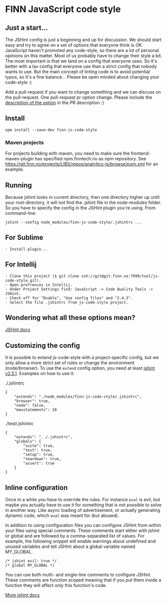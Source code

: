 # FINN JavaScript code style

## Just a start...
The JSHint config is just a beginning and up for discussion. We should start easy and try to agree on a set of options that everyone think is OK. JavaScript haven't promoted any code-style, so there are a lot of personal opinions on this matter. Most of us probably have to change their style a bit. The most important is that we land on a config that everyone uses. So it's better with a lax config that everyone use than a strict config that nobody wants to use. But the main concept of linting code is to avoid potential typos, so it's a fine balance... Please be open minded about changing your code-style :)

Add a pull-request if you want to change something and we can discuss on the pull-request. One pull-request pr option change. Please include the [description of the option](http://www.jshint.com/docs/options/) in the PR description :)

## Install

    npm install --save-dev finn-js-code-style

### Maven projects

For projects building with maven, you need to make sure the frontend-maven-plugin has specified npm.finntech.no as npm repository. See https://git.finn.no/projects/LIBS/repos/analytics-js/browse/pom.xml for an example.

## Running
Because jshint looks in current directory, then one directory higher up until your root-directory, it will not find the .jshint file in the node-modules folder. So you have to specify the config in the JSHint plugin you're using. From command-line:

    jshint --config node_modules/finn-js-code-style/.jshintrc ...

## For Sublime

	- Install plugin...

## For Intellij

	- Clone this project ($ git clone ssh://git@git.finn.no:7999/tool/js-code-style.git).
	- Open prefrences in Intellij.
	- Under Project Settings find: JavaScript -> Code Quality Tools -> JSHint.
	- Check off for "Enable", "Use config files" and "2.4.3".
	- Select the file .jshintrc from js-code-style project.


## Wondering what all these options mean?

[JSHint docs](http://www.jshint.com/docs/options/)

## Customizing the config

It is possible to extend js-code-style with a project-specific config, but we only allow a more strict set of rules or change the environment (node/browser).
To use the `extend` config option, you need at least [jshint v2.5.1](https://github.com/jshint/jshint/releases/tag/2.5.1). Examples on how to use it:

./.jshintrc

    {
        "extends": "./node_modules/finn-js-code-style/.jshintrc",
        "browser": true,
        "node": false,
        "maxstatements": 10
    }

./test/.jshintrc

    {
        "extends": "../.jshintrc",
        "globals": {
            "suite": true,
            "test": true,
            "setup": true,
            "teardown": true,
            "assert": true
        }
    }


## Inline configuration

Once in a while you *have* to override the rules. For instance `eval` is evil, but maybe you actually have to use it for something that is not possible to solve in another way. Like async loading of advertisement, or actually generating dynamic code, which `eval` was meant for (but abused).

In addition to using configuration files you can configure JSHint from within your files using special comments. These comments start either with jshint or global and are followed by a comma-separated list of values. For example, the following snippet will enable warnings about undefined and unused variables and tell JSHint about a global variable named MY_GLOBAL.

    /* jshint evil: true */
    /* global MY_GLOBAL */

You can use both multi- and single-line comments to configure JSHint. These comments are function scoped meaning that if you put them inside a function they will affect only this function's code.

[More jshint docs](http://www.jshint.com/docs/)
